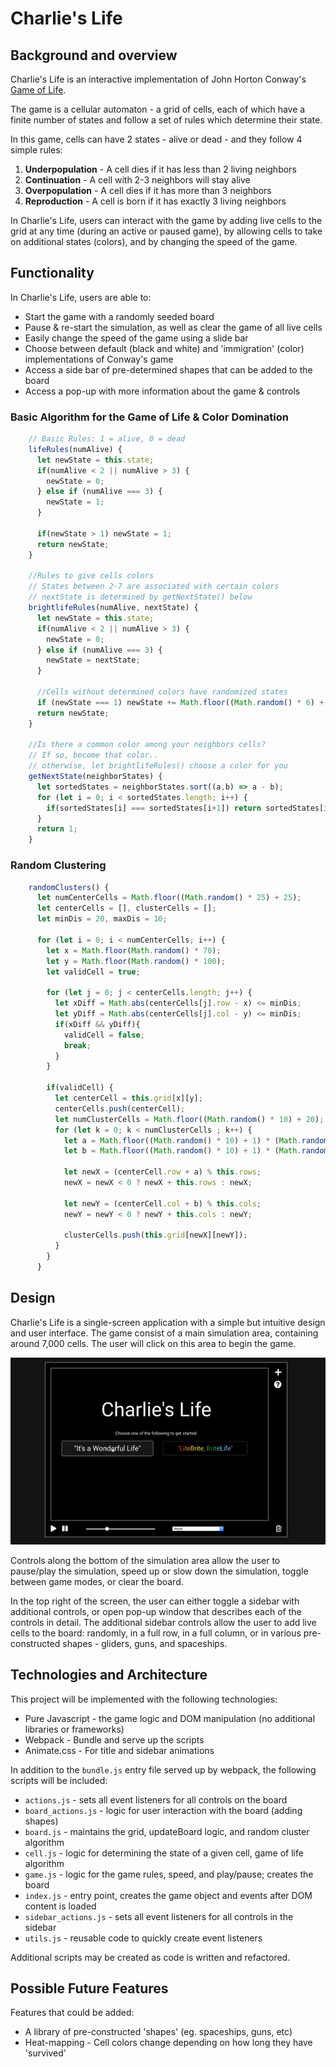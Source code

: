 # Charlie's Life

## Background and overview
Charlie's Life is an interactive implementation of John Horton Conway's [Game of Life](https://en.wikipedia.org/wiki/Conway%27s_Game_of_Life).

The game is a cellular automaton - a grid of cells, each of which have a finite number of states and follow a set of rules which determine their state.

In this game, cells can have 2 states - alive or dead - and they follow 4 simple rules:
1. **Underpopulation** - A cell dies if it has less than 2 living neighbors
2. **Continuation** - A cell with 2-3 neighbors will stay alive
3. **Overpopulation** - A cell dies if it has more than 3 neighbors
4. **Reproduction** - A cell is born if it has exactly 3 living neighbors

In Charlie's Life, users can interact with the game by adding live cells to the grid at any time (during an active or paused game), by allowing cells to take on additional states (colors), and by changing the speed of the game.

## Functionality

In Charlie's Life, users are able to:
* Start the game with a randomly seeded board
* Pause & re-start the simulation, as well as clear the game of all live cells
* Easily change the speed of the game using a slide bar
* Choose between default (black and white) and 'immigration' (color) implementations of Conway's game
* Access a side bar of pre-determined shapes that can be added to the board
* Access a pop-up with more information about the game & controls

### Basic Algorithm for the Game of Life & Color Domination

```javascript
    // Basic Rules: 1 = alive, 0 = dead
    lifeRules(numAlive) {
      let newState = this.state;
      if(numAlive < 2 || numAlive > 3) {
        newState = 0;
      } else if (numAlive === 3) {
        newState = 1;
      }

      if(newState > 1) newState = 1;
      return newState;
    }

    //Rules to give cells colors
    // States between 2-7 are associated with certain colors
    // nextState is determined by getNextState() below
    brightlifeRules(numAlive, nextState) {
      let newState = this.state;
      if(numAlive < 2 || numAlive > 3) {
        newState = 0;
      } else if (numAlive === 3) {
        newState = nextState;
      }

      //Cells without determined colors have randomized states
      if (newState === 1) newState += Math.floor((Math.random() * 6) + 1);
      return newState;
    }

    //Is there a common color among your neighbors cells?
    // If so, become that color..
    // otherwise, let brightlifeRules() choose a color for you
    getNextState(neighborStates) {
      let sortedStates = neighborStates.sort((a,b) => a - b);
      for (let i = 0; i < sortedStates.length; i++) {
        if(sortedStates[i] === sortedStates[i+1]) return sortedStates[i];
      }
      return 1;
    }
```

### Random Clustering


```javascript
    randomClusters() {
      let numCenterCells = Math.floor((Math.random() * 25) + 25);
      let centerCells = [], clusterCells = [];
      let minDis = 20, maxDis = 10;

      for (let i = 0; i < numCenterCells; i++) {
        let x = Math.floor(Math.random() * 70);
        let y = Math.floor(Math.random() * 100);
        let validCell = true;

        for (let j = 0; j < centerCells.length; j++) {
          let xDiff = Math.abs(centerCells[j].row - x) <= minDis;
          let yDiff = Math.abs(centerCells[j].col - y) <= minDis;
          if(xDiff && yDiff){
            validCell = false;
            break;
          }
        }

        if(validCell) {
          let centerCell = this.grid[x][y];
          centerCells.push(centerCell);
          let numClusterCells = Math.floor((Math.random() * 10) + 20);
          for (let k = 0; k < numClusterCells ; k++) {
            let a = Math.floor((Math.random() * 10) + 1) * (Math.random() < 0.5 ? -1 : 1);
            let b = Math.floor((Math.random() * 10) + 1) * (Math.random() < 0.5 ? -1 : 1);

            let newX = (centerCell.row + a) % this.rows;
            newX = newX < 0 ? newX + this.rows : newX;

            let newY = (centerCell.col + b) % this.cols;
            newY = newY < 0 ? newY + this.cols : newY;

            clusterCells.push(this.grid[newX][newY]);
          }
        }
      }
```




## Design

Charlie's Life is a single-screen application with a simple but intuitive design and user interface. The game consist of a main simulation area, containing around 7,000 cells. The user will click on this area to begin the game.

![Game of Life - Demo](Assets/demo.gif)

Controls along the bottom of the simulation area allow the user to pause/play the simulation, speed up or slow down the simulation, toggle between game modes, or clear the board.

In the top right of the screen, the user can either toggle a sidebar with additional controls, or open pop-up window that describes each of the controls in detail. The additional sidebar controls allow the user to add live cells to the board: randomly, in a full row, in a full column, or in various pre-constructed shapes - gliders, guns, and spaceships.

## Technologies and Architecture
This project will be implemented with the following technologies:
* Pure Javascript - the game logic and DOM manipulation (no additional libraries or frameworks)
* Webpack - Bundle and serve up the scripts
* Animate.css - For title and sidebar animations

In addition to the `bundle.js` entry file served up by webpack, the following scripts will be included:

* `actions.js` - sets all event listeners for all controls on the board
* `board_actions.js` - logic for user interaction with the board (adding shapes)
* `board.js` - maintains the grid, updateBoard logic, and random cluster algorithm
* `cell.js` - logic for determining the state of a given cell, game of life algorithm
* `game.js` - logic for the game rules, speed, and play/pause; creates the board
* `index.js` - entry point, creates the game object and events after DOM content is loaded
* `sidebar_actions.js` - sets all event listeners for all controls in the sidebar
* `utils.js` - reusable code to quickly create event listeners

Additional scripts may be created as code is written and refactored.

## Possible Future Features
Features that could be added:
 * A library of pre-constructed 'shapes' (eg. spaceships, guns, etc)
 * Heat-mapping - Cell colors change depending on how long they have 'survived'
